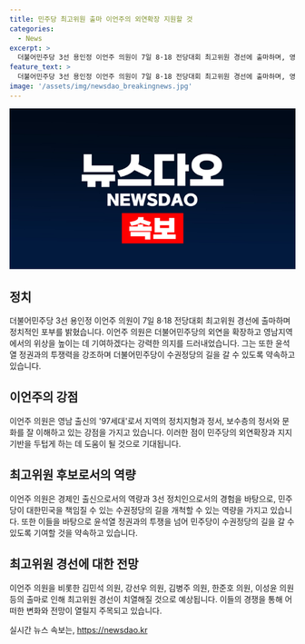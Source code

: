 ```yaml
---
title: 민주당 최고위원 출마 이언주의 외연확장 지원할 것
categories:
  - News
excerpt: >
  더불어민주당 3선 용인정 이언주 의원이 7일 8·18 전당대회 최고위원 경선에 출마하며, 영남지역에서 외연을 확장하고 지지 기반을 두텁게 할 것이라고 강조했다. 그는 민주보수까지의 외연확장에 도움이 될 것으로 자신하며, 영남 출신으로서 해당 지역의 정치지형과 정서, 보수층의 정서와 문화를 잘 이해하고 있다고 자필했다. 이어서, 윤석열 정권과의 투쟁력은 기본이고, 수권능력을 준비할 수 있는 역량을 갖췄다고 약속했다. 또한, 경제인 출신 정치인으로서, 3선 정치인으로서, 우리 민주당이 대한민국을 책임질 수 있는 수권정당의 길을 갈 수 있도록 제대로 기여하겠다고 다짐했다.
feature_text: >
  더불어민주당 3선 용인정 이언주 의원이 7일 8·18 전당대회 최고위원 경선에 출마하며, 영남지역에서 외연을 확장하고 지지 기반을 두텁게 할 것이라고 강조했다. 그는 민주보수까지의 외연확장에 도움이 될 것으로 자신하며, 영남 출신으로서 해당 지역의 정치지형과 정서, 보수층의 정서와 문화를 잘 이해하고 있다고 자필했다. 이어서, 윤석열 정권과의 투쟁력은 기본이고, 수권능력을 준비할 수 있는 역량을 갖췄다고 약속했다. 또한, 경제인 출신 정치인으로서, 3선 정치인으로서, 우리 민주당이 대한민국을 책임질 수 있는 수권정당의 길을 갈 수 있도록 제대로 기여하겠다고 다짐했다.
image: '/assets/img/newsdao_breakingnews.jpg'
---
```


<p><img src="/assets/img/newsdao_breakingnews.jpg" alt="implanttips 속보" /></p>

<h2 data-ke-size="size26">정치</h2>

<p data-ke-size="size16">더불어민주당 3선 용인정 이언주 의원이 7일 8·18 전당대회 최고위원 경선에 출마하며 정치적인 포부를 밝혔습니다. 이언주 의원은 더불어민주당의 외연을 확장하고 영남지역에서의 위상을 높이는 데 기여하겠다는 강력한 의지를 드러내었습니다. 그는 또한 윤석열 정권과의 투쟁력을 강조하며 더불어민주당이 수권정당의 길을 갈 수 있도록 약속하고 있습니다.</p>

<h2 data-ke-size="size26">이언주의 강점</h2>

<p data-ke-size="size16">이언주 의원은 영남 출신의 '97세대'로서 지역의 정치지형과 정서, 보수층의 정서와 문화를 잘 이해하고 있는 강점을 가지고 있습니다. 이러한 점이 민주당의 외연확장과 지지 기반을 두텁게 하는 데 도움이 될 것으로 기대됩니다.</p>

<h2 data-ke-size="size26">최고위원 후보로서의 역량</h2>

<p data-ke-size="size16">이언주 의원은 경제인 출신으로서의 역량과 3선 정치인으로서의 경험을 바탕으로, 민주당이 대한민국을 책임질 수 있는 수권정당의 길을 개척할 수 있는 역량을 가지고 있습니다. 또한 이들을 바탕으로 윤석열 정권과의 투쟁을 넘어 민주당이 수권정당의 길을 갈 수 있도록 기여할 것을 약속하고 있습니다.</p>

<h2 data-ke-size="size26">최고위원 경선에 대한 전망</h2>

<p data-ke-size="size16">이언주 의원을 비롯한 김민석 의원, 강선우 의원, 김병주 의원, 한준호 의원, 이성윤 의원 등의 출마로 인해 최고위원 경선이 치열해질 것으로 예상됩니다. 이들의 경쟁을 통해 어떠한 변화와 전망이 열릴지 주목되고 있습니다.</p>
실시간 뉴스 속보는, <a href="https://newsdao.kr" rel="dofollow">https://newsdao.kr</a>


